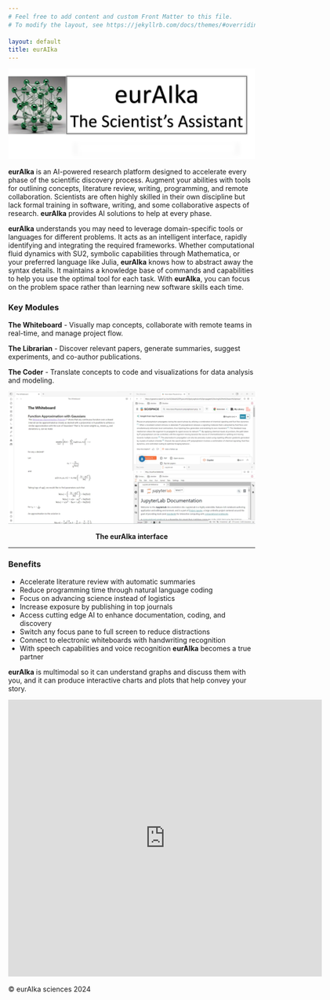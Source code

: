 ```yaml
---
# Feel free to add content and custom Front Matter to this file.
# To modify the layout, see https://jekyllrb.com/docs/themes/#overriding-theme-defaults

layout: default
title: eurAIka
---
```


![eurAIka-text-logo](/assets/img/site/eurAIka-text-logo.webp)

**eurAIka** is an AI-powered research platform designed to accelerate every phase of the scientific discovery process. Augment your abilities with tools for outlining concepts, literature review, writing, programming, and remote collaboration. Scientists are often highly skilled in their own discipline but lack formal training in software, writing, and some collaborative aspects of research. **eurAIka** provides AI solutions to help at every phase.

**eurAIka** understands you may need to leverage domain-specific tools or languages for different problems. It acts as an intelligent interface, rapidly identifying and integrating the required frameworks. Whether computational fluid dynamics with SU2, symbolic capabilities through Mathematica, or your preferred language like Julia, **eurAIka** knows how to abstract away the syntax details. It maintains a knowledge base of commands and capabilities to help you use the optimal tool for each task. With **eurAIka**, you can focus on the problem space rather than learning new software skills each time.

### Key Modules

**The Whiteboard** - Visually map concepts, collaborate with remote teams in real-time, and manage project flow.

**The Librarian** - Discover relevant papers, generate summaries, suggest experiments, and co-author publications.

**The Coder** - Translate concepts to code and visualizations for data analysis and modeling.



![eurAIka-main](/assets/img/site/eurAIka-main.webp)

<p align = "center"><b>The eurAIka interface</b></p>

------

### Benefits

- Accelerate literature review with automatic summaries
- Reduce programming time through natural language coding
- Focus on advancing science instead of logistics
- Increase exposure by publishing in top journals
- Access cutting edge AI to enhance documentation, coding, and discovery
- Switch any focus pane to full screen to reduce distractions
- Connect to electronic whiteboards with handwriting recognition
- With speech capabilities and voice recognition **eurAIka** becomes a true partner

**eurAIka** is multimodal so it can understand graphs and discuss them with you, and it can produce interactive charts and plots that help convey your story. 

<iframe src="https://player.vimeo.com/video/904575428?h=147443d688" width="640" height="564" frameborder="0" allow="autoplay; fullscreen" allowfullscreen></iframe>





© eurAIka sciences 2024